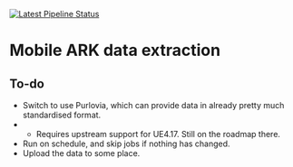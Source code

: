 [![Latest Pipeline Status](https://pie.alexsstuff.me/api/badges/alex4401/arksem-extraction-pipeline/status.svg)](https://pie.alexsstuff.me/alex4401/arksem-extraction-pipeline)
# Mobile ARK data extraction
## To-do
* Switch to use Purlovia, which can provide data in already pretty much standardised format.
* * Requires upstream support for UE4.17. Still on the roadmap there.
* Run on schedule, and skip jobs if nothing has changed.
* Upload the data to some place.
